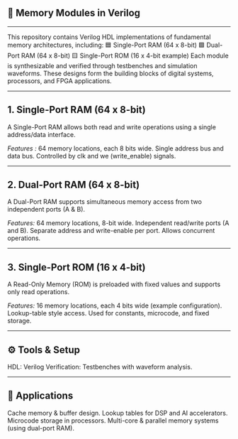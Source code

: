 ## 📘 Memory Modules in Verilog
----------------------------------------------------------------------------------------------------------------------------------------------------------------------
This repository contains Verilog HDL implementations of fundamental memory architectures, including:
🟦 Single-Port RAM (64 x 8-bit)
🟪 Dual-Port RAM (64 x 8-bit)
🟨 Single-Port ROM (16 x 4-bit example)
Each module is synthesizable and verified through testbenches and simulation waveforms.
These designs form the building blocks of digital systems, processors, and FPGA applications.

----------------------------------------------------------------------------------------------------------------------------------------------------------------------
## 1. Single-Port RAM (64 x 8-bit)
A Single-Port RAM allows both read and write operations using a single address/data interface.

*Features :*
64 memory locations, each 8 bits wide.
Single address bus and data bus.
Controlled by clk and we (write_enable) signals.


----------------------------------------------------------------------------------------------------------------------------------------------------------------------
 ## 2. Dual-Port RAM (64 x 8-bit)
A Dual-Port RAM supports simultaneous memory access from two independent ports (A & B).


*Features:*
64 memory locations, 8-bit wide.
Independent read/write ports (A and B).
Separate address and write-enable per port.
Allows concurrent operations.


----------------------------------------------------------------------------------------------------------------------------------------------------------------------
## 3. Single-Port ROM (16 x 4-bit)
A Read-Only Memory (ROM) is preloaded with fixed values and supports only read operations.

*Features:*
16 memory locations, each 4 bits wide (example configuration).
Lookup-table style access.
Used for constants, microcode, and fixed storage.


----------------------------------------------------------------------------------------------------------------------------------------------------------------------
## ⚙️ Tools & Setup
HDL: Verilog
Verification: Testbenches with waveform analysis.

----------------------------------------------------------------------------------------------------------------------------------------------------------------------
## 🚀 Applications
Cache memory & buffer design.
Lookup tables for DSP and AI accelerators.
Microcode storage in processors.
Multi-core & parallel memory systems (using dual-port RAM).
